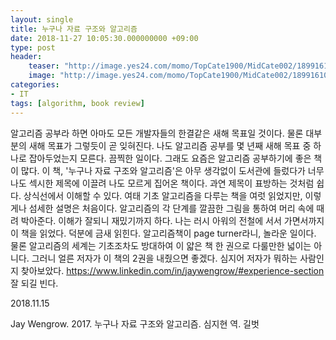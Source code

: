 ```yaml
---
layout: single
title: 누구나 자료 구조와 알고리즘
date: 2018-11-27 10:05:30.000000000 +09:00
type: post
header:
    teaser: "http://image.yes24.com/momo/TopCate1900/MidCate002/189916100.jpg"
    image: "http://image.yes24.com/momo/TopCate1900/MidCate002/189916100.jpg"
categories:
- IT
tags: [algorithm, book review]
---
```


알고리즘 공부라 하면 아마도 모든 개발자들의 한결같은 새해 목표일 것이다. 물론 대부분의 새해 목표가 그렇듯이 곧 잊혀진다. 나도 알고리즘 공부를 몇 년째 새해 목표 중 하나로 잡아두었는지 모른다. 끔찍한 일이다. 그래도 요즘은 알고리즘 공부하기에 좋은 책이 많다. 이 책, '누구나 자료 구조와 알고리즘'은 아무 생각없이 도서관에 들렀다가 너무나도 섹시한 제목에 이끌려 나도 모르게 집어온 책이다. 과연 제목이 표방하는 것처럼 쉽다. 상식선에서 이해할 수 있다. 여태 기초 알고리즘을 다루는 책을 여럿 읽었지만, 이렇게나 섬세한 설명은 처음이다. 알고리즘의 각 단계를 깔끔한 그림을 통하여 머리 속에 때려 박아준다. 이해가 잘되니 재밌기까지 하다. 나는 러시 아워의 전철에 서서 가면서까지 이 책을 읽었다. 덕분에 금새 읽힌다. 알고리즘책이 page turner라니, 놀라운 일이다. 물론 알고리즘의 세계는 기초조차도 방대하여 이 얇은 책 한 권으로 다룰만한 넓이는 아니다. 그러니 얼른 저자가 이 책의 2권을 내줬으면 좋겠다. 심지어 저자가 뭐하는 사람인지 찾아보았다. https://www.linkedin.com/in/jaywengrow/#experience-section 잘 되길 빈다.

2018.11.15

Jay Wengrow. 2017. 누구나 자료 구조와 알고리즘. 심지현 역. 길벗
